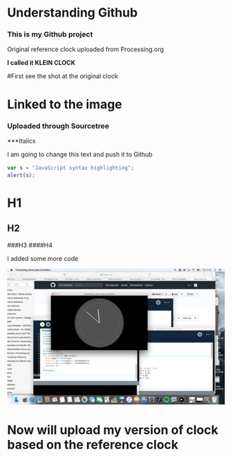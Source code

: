 # Understanding Github 
### This is my Github project
Original reference clock uploaded from Processing.org

**I called it KLEIN CLOCK** 

#First see the shot at the original clock 


# Linked to the image 
### Uploaded through Sourcetree 


***Italics





I am going to change this text and push it to Github 



```javascript
var s = "JavaScript syntax highlighting";
alert(s);
```
# H1
## H2
###H3
####H4



I added some more code

![screen grab](https://github.com/Boogietron/Open-Source-Awakens/blob/master/Klein_clock__Formative/Screen%20Shot%202017-12-14%20at%2011.51.52.png)
# Now will upload my version of clock based on the reference clock
